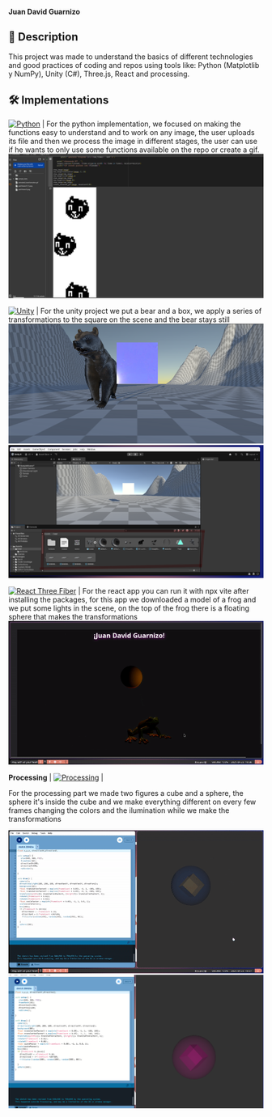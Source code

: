 **Juan David Guarnizo**

## 📝 Description

This project was made to understand the basics of different technologies and good practices of coding and repos using tools like: Python (Matplotlib y NumPy), Unity (C#), Three.js, React and processing.

## 🛠️ Implementations

[![Python](https://img.shields.io/badge/Python-3776AB?style=for-the-badge&logo=python&logoColor=white)](https://www.python.org/) |
For the python implementation, we focused on making the functions easy to understand and to work on any image, the user uploads its file and then we process the image in different stages, the user can use if he wants to only use some functions available on the repo or create a gif.
![Python](imgs/python.png)

[![Unity](https://img.shields.io/badge/Unity-222C37?style=for-the-badge&logo=unity&logoColor=white)](https://unity.com/)    |
For the unity project we put a bear and a box, we apply a series of transformations to the square on the scene and the bear stays still
![unity](imgs/cube.png)
![unity](imgs/unity.png)

[![React Three Fiber](https://img.shields.io/badge/React_Three_Fiber-%23ECB365.svg?style=for-the-badge&logo=react&logoColor=%23282C34)](https://docs.pmnd.rs/react-three-fiber) |
For the react app you can run it with npx vite after installing the packages, for this app we downloaded a model of a frog and we put some lights in the scene, on the top of the frog there is a floating sphere that makes the transformations
![frog](imgs/frog.gif)

 **Processing** | [![Processing](https://img.shields.io/badge/Processing-0078D2?style=for-the-badge&logo=processing&logoColor=white)](https://processing.org/) |

For the processing part we made two figures a cube and a sphere, the sphere it's inside the cube and we make everything different on every few frames changing the colors and the ilumination while we make the transformations 

![Processing1](imgs/processing.gif)
![Processing2](imgs/processing.png)
